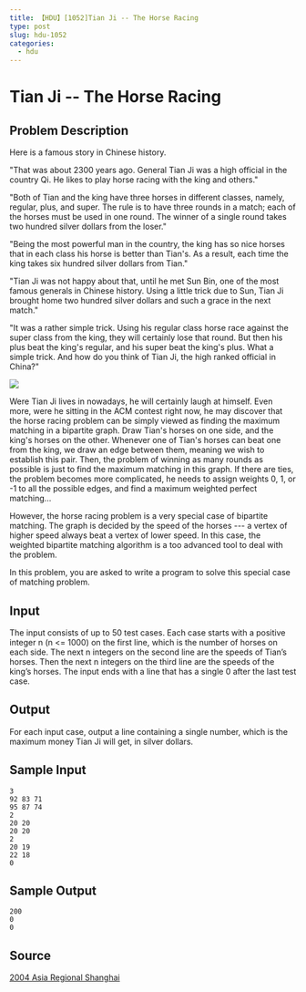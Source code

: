 ```yaml
---
title: 【HDU】[1052]Tian Ji -- The Horse Racing
type: post
slug: hdu-1052
categories:
  - hdu
---
```


# Tian Ji -- The Horse Racing

## Problem Description

Here is a famous story in Chinese history.  
  
"That was about 2300 years ago. General Tian Ji was a high official in the country Qi. He likes to play horse racing with the king and others."  
  
"Both of Tian and the king have three horses in different classes, namely, regular, plus, and super. The rule is to have three rounds in a match; each of the horses must be used in one round. The winner of a single round takes two hundred silver dollars from the loser."  
  
"Being the most powerful man in the country, the king has so nice horses that in each class his horse is better than Tian's. As a result, each time the king takes six hundred silver dollars from Tian."  
  
"Tian Ji was not happy about that, until he met Sun Bin, one of the most famous generals in Chinese history. Using a little trick due to Sun, Tian Ji brought home two hundred silver dollars and such a grace in the next match."  
  
"It was a rather simple trick. Using his regular class horse race against the super class from the king, they will certainly lose that round. But then his plus beat the king's regular, and his super beat the king's plus. What a simple trick. And how do you think of Tian Ji, the high ranked official in China?"  
  
![](../../data/images/1052-1.gif)  
  
Were Tian Ji lives in nowadays, he will certainly laugh at himself. Even more, were he sitting in the ACM contest right now, he may discover that the horse racing problem can be simply viewed as finding the maximum matching in a bipartite graph. Draw Tian's horses on one side, and the king's horses on the other. Whenever one of Tian's horses can beat one from the king, we draw an edge between them, meaning we wish to establish this pair. Then, the problem of winning as many rounds as possible is just to find the maximum matching in this graph. If there are ties, the problem becomes more complicated, he needs to assign weights 0, 1, or -1 to all the possible edges, and find a maximum weighted perfect matching...  
  
However, the horse racing problem is a very special case of bipartite matching. The graph is decided by the speed of the horses --- a vertex of higher speed always beat a vertex of lower speed. In this case, the weighted bipartite matching algorithm is a too advanced tool to deal with the problem.  
  
In this problem, you are asked to write a program to solve this special case of matching problem.

## Input

The input consists of up to 50 test cases. Each case starts with a positive integer n (n <= 1000) on the first line, which is the number of horses on each side. The next n integers on the second line are the speeds of Tian’s horses. Then the next n integers on the third line are the speeds of the king’s horses. The input ends with a line that has a single 0 after the last test case.

## Output

For each input case, output a line containing a single number, which is the maximum money Tian Ji will get, in silver dollars.

## Sample Input

```
3
92 83 71
95 87 74
2
20 20
20 20
2
20 19
22 18
0

```

## Sample Output

```
200
0
0

```

## Source

[2004 Asia Regional Shanghai](https://acm.hdu.edu.cn//search.php?field=problem&key=2004+Asia+Regional+Shanghai+&source=1&searchmode=source)
